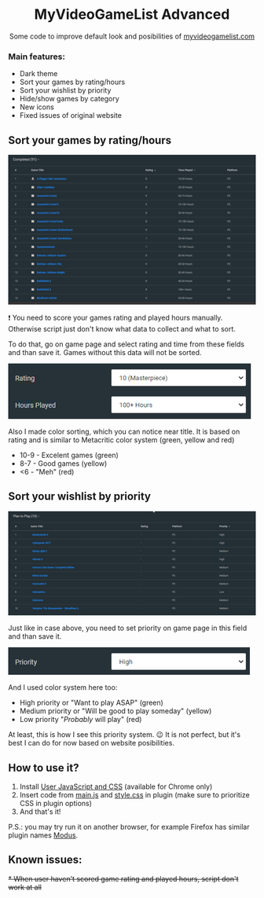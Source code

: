 <div align="center">
  <h1>MyVideoGameList Advanced</h1>
  <p>Some code to improve default look and posibilities of <a href='https://myvideogamelist.com/'>myvideogamelist.com</a></p>
</div>

### Main features:

- Dark theme
- Sort your games by rating/hours
- Sort your wishlist by priority
- Hide/show games by category
- New icons
- Fixed issues of original website

## Sort your games by rating/hours

![Sort your games by rating/hours](images/sort-by-rating-hours.gif "Sort your games by rating/hours")

:heavy_exclamation_mark: You need to score your games rating and played hours manually. Otherwise script just don't know what data to collect and what to sort. 

To do that, go on game page and select rating and time from these fields and than save it. Games without this data will not be sorted.

![Fields required for rating/hours sort](images/fields-required-for-rating-hours-sort.png "Fields required for rating/hours sort")

Also I made color sorting, which you can notice near title. It is based on rating and is similar to Metacritic color system (green, yellow and red)

* 10-9 - Excelent games (green)
* 8-7 - Good games (yellow)
* <6 - "Meh" (red)

## Sort your wishlist by priority

![Sort your wishlist by priority](images/sort-py-priority.gif "Sort your wishlist by priority")

Just like in case above, you need to set priority on game page in this field and than save it.

![Fields required for priority sort](images/field-required-for-priority-sort.png "Fields required for priority sort")

And I used color system here too:

* High priority or "Want to play ASAP" (green)
* Medium priority or "Will be good to play someday" (yellow)
* Low priority "<i>Probably</i> will play" (red)

At least, this is how I see this priority system. :wink: It is not perfect, but it's best I can do for now based on website posibilities. 

## How to use it?

1) Install [User JavaScript and CSS](https://chrome.google.com/webstore/detail/user-javascript-and-css/nbhcbdghjpllgmfilhnhkllmkecfmpld) (available for Chrome only)
2) Insert code from [main.js](main.js) and [style.css](style.css) in plugin (make sure to prioritize CSS in plugin options)
3) And that's it!

P.S.: you may try run it on another browser, for example Firefox has similar plugin names [Modus](https://addons.mozilla.org/ru/firefox/addon/modus-css-js/?src=search).

## Known issues:

~~* When user haven't scored game rating and played hours, script don't work at all~~


